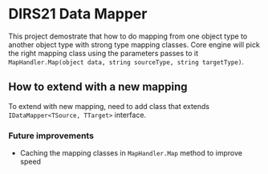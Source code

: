 # DIRS21 Data Mapper
This project demostrate that how to do mapping from one object type to another object type with strong type mapping classes.
Core engine will pick the right mapping class using the parameters passes to it `MapHandler.Map(object data, string sourceType, string targetType)`.



## How to extend with a new mapping
To extend with new mapping, need to add class that extends `IDataMapper<TSource, TTarget>` interface.

### Future improvements

* Caching the mapping classes in `MapHandler.Map` method to improve speed


